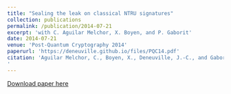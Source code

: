 ```yaml
---
title: "Sealing the leak on classical NTRU signatures"
collection: publications
permalink: /publication/2014-07-21
excerpt: 'with C. Aguilar Melchor, X. Boyen, and P. Gaborit'
date: 2014-07-21
venue: 'Post-Quantum Cryptography 2014'
paperurl: 'https://deneuville.github.io/files/PQC14.pdf'
citation: 'Aguilar Melchor, C., Boyen, X., Deneuville, J.-C., and Gaborit, P. (2014, October). Sealing the leak on classical NTRU signatures. In International Workshop on Post-Quantum Cryptography (pp. 1-21). Springer, Cham.
'
---
```


[Download paper here](http://academicpages.github.io/files/paper1.pdf)

